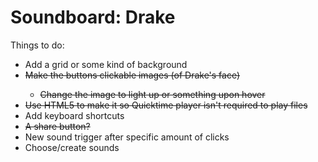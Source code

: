 Soundboard: Drake
==========
Things to do:
<ul>
  <li>Add a grid or some kind of background</li>
  <li><del>Make the buttons clickable images (of Drake's face)</del></li>
  <ul>
    <li><del>Change the image to light up or something upon hover</del></li>
  </ul>
  <li><del>Use HTML5 to make it so Quicktime player isn't required to play files</del></li>
  <li>Add keyboard shortcuts</li>
  <li><del>A share button?</del></li>
  <li>New sound trigger after specific amount of clicks</li>
  <li>Choose/create sounds</li>
</ul>
